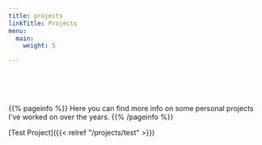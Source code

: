 ```yaml
---
title: projects
linkTitle: Projects
menu:
  main:
    weight: 5

---
```


<br/>
<br/>
<br/>

{{% pageinfo %}}
Here you can find more info on some personal projects I've worked on over the years.
{{% /pageinfo %}}


[Test Project]({{< relref "/projects/test" >}})